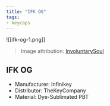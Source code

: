 ```yaml
---
title: "IFK OG"
tags:
- keycaps 
---
```


![[ifk-og-1.png]]

> Image attribution: [InvoluntarySoul](https://keyo.sk/browse?user=InvoluntarySoul)

## IFK OG
- Manufacturer: Infinikey
- Distributor: TheKeyCompany
- Material: Dye-Sublimated PBT